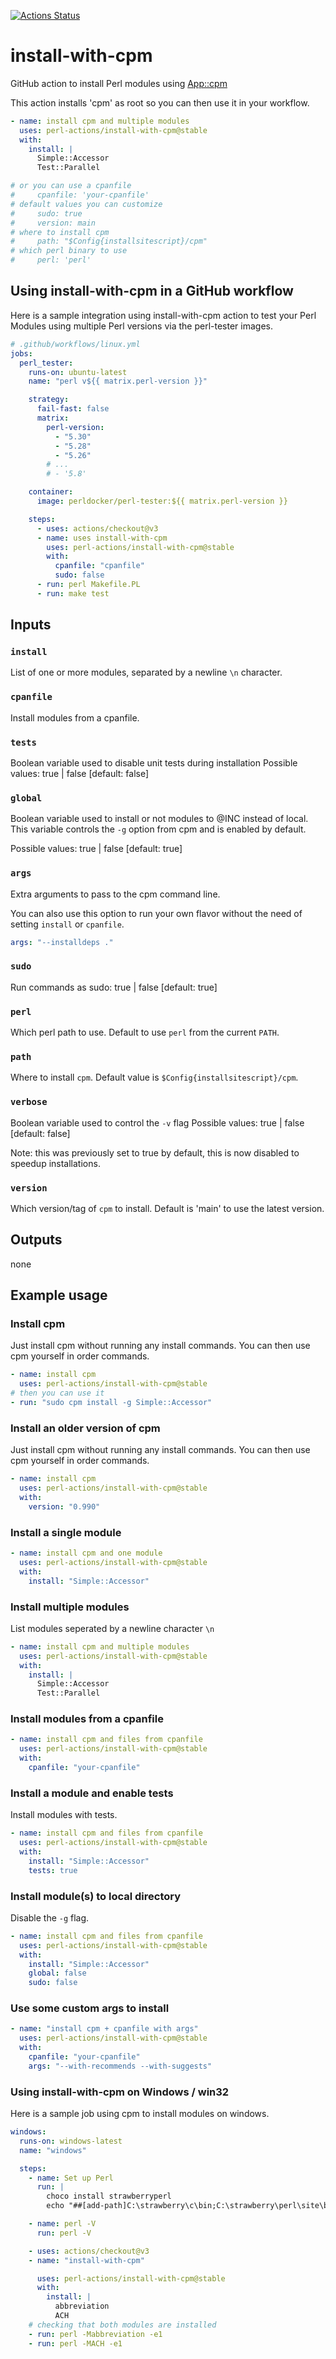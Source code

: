 [![Actions Status](https://github.com/perl-actions/install-with-cpm/workflows/check/badge.svg)](https://github.com/perl-actions/install-with-cpm/actions)

# install-with-cpm

GitHub action to install Perl modules using [App::cpm](https://github.com/skaji/cpm)

This action installs 'cpm' as root so you can then use it in your workflow.

```yaml
- name: install cpm and multiple modules
  uses: perl-actions/install-with-cpm@stable
  with:
    install: |
      Simple::Accessor
      Test::Parallel

# or you can use a cpanfile
#     cpanfile: 'your-cpanfile'
# default values you can customize
#     sudo: true
#     version: main
# where to install cpm
#     path: "$Config{installsitescript}/cpm"
# which perl binary to use
#     perl: 'perl'
```

## Using install-with-cpm in a GitHub workflow

Here is a sample integration using install-with-cpm action
to test your Perl Modules using multiple Perl versions via the
perl-tester images.

```yaml
# .github/workflows/linux.yml
jobs:
  perl_tester:
    runs-on: ubuntu-latest
    name: "perl v${{ matrix.perl-version }}"

    strategy:
      fail-fast: false
      matrix:
        perl-version:
          - "5.30"
          - "5.28"
          - "5.26"
        # ...
        # - '5.8'

    container:
      image: perldocker/perl-tester:${{ matrix.perl-version }}

    steps:
      - uses: actions/checkout@v3
      - name: uses install-with-cpm
        uses: perl-actions/install-with-cpm@stable
        with:
          cpanfile: "cpanfile"
          sudo: false
      - run: perl Makefile.PL
      - run: make test
```

## Inputs

### `install`

List of one or more modules, separated by a newline `\n` character.

### `cpanfile`

Install modules from a cpanfile.

### `tests`

Boolean variable used to disable unit tests during installation
Possible values: true | false [default: false]

### `global`

Boolean variable used to install or not modules to @INC instead of local.
This variable controls the `-g` option from cpm and is enabled by default.

Possible values: true | false [default: true]

### `args`

Extra arguments to pass to the cpm command line.

You can also use this option to run your own flavor
without the need of setting `install` or `cpanfile`.
```yaml
args: "--installdeps ."
```

### `sudo`

Run commands as sudo: true | false [default: true]

### `perl`

Which perl path to use. Default to use `perl` from the current `PATH`.

### `path`

Where to install `cpm`. Default value is `$Config{installsitescript}/cpm`.

### `verbose`

Boolean variable used to control the `-v` flag
Possible values: true | false [default: false]

Note: this was previously set to true by default,
this is now disabled to speedup installations.

### `version`

Which version/tag of `cpm` to install. Default is 'main' to use the latest version.

## Outputs

none

## Example usage

### Install cpm

Just install cpm without running any install commands.
You can then use cpm yourself in order commands.

```yaml
- name: install cpm
  uses: perl-actions/install-with-cpm@stable
# then you can use it
- run: "sudo cpm install -g Simple::Accessor"
```

### Install an older version of cpm

Just install cpm without running any install commands.
You can then use cpm yourself in order commands.

```yaml
- name: install cpm
  uses: perl-actions/install-with-cpm@stable
  with:
    version: "0.990"
```

### Install a single module

```yaml
- name: install cpm and one module
  uses: perl-actions/install-with-cpm@stable
  with:
    install: "Simple::Accessor"
```

### Install multiple modules

List modules seperated by a newline character `\n`

```yaml
- name: install cpm and multiple modules
  uses: perl-actions/install-with-cpm@stable
  with:
    install: |
      Simple::Accessor
      Test::Parallel
```

### Install modules from a cpanfile

```yaml
- name: install cpm and files from cpanfile
  uses: perl-actions/install-with-cpm@stable
  with:
    cpanfile: "your-cpanfile"
```

### Install a module and enable tests

Install modules with tests.

```yaml
- name: install cpm and files from cpanfile
  uses: perl-actions/install-with-cpm@stable
  with:
    install: "Simple::Accessor"
    tests: true
```

### Install module(s) to local directory

Disable the `-g` flag.

```yaml
- name: install cpm and files from cpanfile
  uses: perl-actions/install-with-cpm@stable
  with:
    install: "Simple::Accessor"
    global: false
    sudo: false
```

### Use some custom args to install

```yaml
- name: "install cpm + cpanfile with args"
  uses: perl-actions/install-with-cpm@stable
  with:
    cpanfile: "your-cpanfile"
    args: "--with-recommends --with-suggests"
```

### Using install-with-cpm on Windows / win32

Here is a sample job using cpm to install modules on windows.

```yaml
windows:
  runs-on: windows-latest
  name: "windows"

  steps:
    - name: Set up Perl
      run: |
        choco install strawberryperl
        echo "##[add-path]C:\strawberry\c\bin;C:\strawberry\perl\site\bin;C:\strawberry\perl\bin"

    - name: perl -V
      run: perl -V

    - uses: actions/checkout@v3
    - name: "install-with-cpm"

      uses: perl-actions/install-with-cpm@stable
      with:
        install: |
          abbreviation
          ACH
    # checking that both modules are installed
    - run: perl -Mabbreviation -e1
    - run: perl -MACH -e1
```
